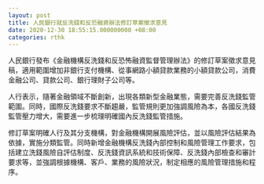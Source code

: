 ```yaml
---
layout: post
title: 人民銀行就反洗錢和反恐融資辦法修訂草案徵求意見
date: 2020-12-30 18:55:15.000000000 +08:00
categories: rthk
---
```


人民銀行發布《金融機構反洗錢和反恐怖融資監督管理辦法》的修訂草案徵求意見稿，適用範圍增加非銀行支付機構、從事網路小額貸款業務的小額貸款公司，消費金融公司、貸款公司、銀行理財子公司等。

人行表示，隨著金融領域不斷創新，出現各類新型金融業態，需要完善反洗錢監管範圍。同時，國際反洗錢要求不斷趨嚴，監管規則更加強調風險為本，各國反洗錢監管壓力增大，需要進一步梳理明確國內反洗錢監管措施。

修訂草案明確人行及其分支機構，對金融機構開展風險評估，並以風險評估結果為依據，實施分類監管。同時新增金融機構反洗錢內部控制和風險管理工作要求，包括建立洗錢風險自評估制度、反洗錢資訊系統和技術保障、反洗錢內部檢查和審計要求等，並強調根據機構、客戶、業務的風險狀況，制定相應的風險管理措施和程序。
